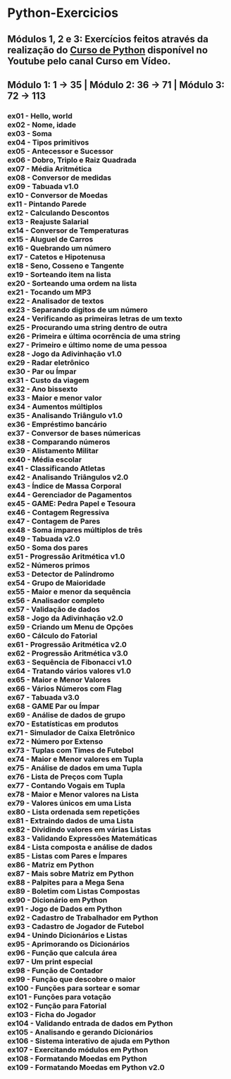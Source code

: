 <!DOCTYPE html>
<html lang="pt-BR"> 
<head> 
    <meta charset="UTF-8">
    <meta name="viewport" content="width=device-width, initial-scale=1.0">
    <meta http-equiv="X-UA-Compatible" content="ie=edge">
    
</head>

<body>
   
<h1> Python-Exercicios </h1>
<h2> Módulos 1, 2 e 3: Exercícios feitos através da realização do <a href="https://www.youtube.com/playlist?list=PLHz_AreHm4dlKP6QQCekuIPky1CiwmdI6" target="_blank">Curso de Python</a> disponível no Youtube pelo canal Curso em Vídeo. </h2>
<h2> Módulo 1: 1 → 35 | Módulo 2: 36 → 71 | Módulo 3: 72 → 113 </h2>

<h3>
ex01 - Hello, world <br/>
ex02 - Nome, idade <br/>
ex03 - Soma <br/>
ex04 - Tipos primitivos <br/>
ex05 - Antecessor e Sucessor<br/>
ex06 - Dobro, Triplo e Raiz Quadrada<br/>
ex07 - Média Aritmética<br/>
ex08 - Conversor de medidas<br/>
ex09 - Tabuada v1.0<br/>
ex10 - Conversor de Moedas<br/>
ex11 - Pintando Parede<br/>
ex12 - Calculando Descontos<br/>
ex13 - Reajuste Salarial<br/>
ex14 - Conversor de Temperaturas<br/>
ex15 - Aluguel de Carros<br/>
ex16 - Quebrando um número <br/>
ex17 - Catetos e Hipotenusa <br/>
ex18 - Seno, Cosseno e Tangente<br/>
ex19 - Sorteando item na lista <br/>
ex20 - Sorteando uma ordem na lista <br/>
ex21 - Tocando um MP3<br/>
ex22 - Analisador de textos<br/>
ex23 - Separando digitos de um número<br/>
ex24 - Verificando as primeiras letras de um texto<br/>
ex25 - Procurando uma string dentro de outra<br/>
ex26 - Primeira e última ocorrência de uma string<br/>
ex27 - Primeiro e último nome de uma pessoa<br/>
ex28 - Jogo da Adivinhação v1.0<br/>
ex29 - Radar eletrônico<br/>
ex30 - Par ou Ímpar<br/>
ex31 - Custo da viagem<br/>
ex32 - Ano bissexto<br/>
ex33 - Maior e menor valor<br/>
ex34 - Aumentos múltiplos<br/>
ex35 - Analisando Triângulo v1.0<br/>
ex36 - Empréstimo bancário<br/>
ex37 - Conversor de bases númericas<br/>
ex38 - Comparando números<br/>
ex39 - Alistamento Militar<br/>
ex40 - Média escolar<br/>
ex41 - Classificando Atletas<br/>
ex42 - Analisando Triângulos v2.0<br/>
ex43 - Índice de Massa Corporal<br/>
ex44 - Gerenciador de Pagamentos<br/>
ex45 - GAME: Pedra Papel e Tesoura<br/>
ex46 - Contagem Regressiva<br/>
ex47 - Contagem de Pares<br/>
ex48 - Soma ímpares múltiplos de três<br/>
ex49 - Tabuada v2.0<br/>
ex50 - Soma dos pares<br/>
ex51 - Progressão Aritmética v1.0<br/>
ex52 - Números primos<br/>
ex53 - Detector de Palíndromo<br/>
ex54 - Grupo de Maioridade<br/>
ex55 - Maior e menor da sequência<br/>
ex56 - Analisador completo<br/>
ex57 - Validação de dados<br/>
ex58 - Jogo da Adivinhação v2.0<br/>
ex59 - Criando um Menu de Opções<br/>
ex60 - Cálculo do Fatorial<br/>
ex61 - Progressão Aritmética v2.0<br/>
ex62 - Progressão Aritmética v3.0<br/>
ex63 - Sequência de Fibonacci v1.0<br/>
ex64 - Tratando vários valores v1.0<br/>
ex65 - Maior e Menor Valores<br/>
ex66 - Vários Números com Flag<br/>
ex67 - Tabuada v3.0<br/>
ex68 - GAME Par ou Ímpar<br/>
ex69 - Análise de dados de grupo<br/>
ex70 - Estatísticas em produtos<br/>
ex71 - Simulador de Caixa Eletrônico<br/>
ex72 - Número por Extenso<br/>
ex73 - Tuplas com Times de Futebol<br/>
ex74 - Maior e Menor valores em Tupla<br/>
ex75 - Análise de dados em uma Tupla<br/>
ex76 - Lista de Preços com Tupla<br/>
ex77 - Contando Vogais em Tupla<br/>
ex78 - Maior e Menor valores na Lista<br/>
ex79 - Valores únicos em uma Lista<br/>
ex80 - Lista ordenada sem repetições<br/>
ex81 - Extraindo dados de uma Lista<br/>
ex82 - Dividindo valores em várias Listas<br/>
ex83 - Validando Expressões Matemáticas<br/>
ex84 - Lista composta e análise de dados<br/>
ex85 - Listas com Pares e Ímpares<br/>
ex86 - Matriz em Python<br/>
ex87 - Mais sobre Matriz em Python<br/>
ex88 - Palpites para a Mega Sena<br/>
ex89 - Boletim com Listas Compostas<br/>
ex90 - Dicionário em Python<br/>
ex91 - Jogo de Dados em Python<br/>
ex92 - Cadastro de Trabalhador em Python<br/>
ex93 - Cadastro de Jogador de Futebol<br/>
ex94 - Unindo Dicionários e Listas<br/>
ex95 - Aprimorando os Dicionários<br/>
ex96 - Função que calcula área<br/>
ex97 - Um print especial<br/>
ex98 - Função de Contador<br/>
ex99 - Função que descobre o maior<br/>
ex100 - Funções para sortear e somar<br/>
ex101 - Funções para votação<br/>
ex102 - Função para Fatorial<br/>
ex103 - Ficha do Jogador<br/>
ex104 - Validando entrada de dados em Python<br/>
ex105 - Analisando e gerando Dicionários<br/>
ex106 - Sistema interativo de ajuda em Python<br/>
ex107 - Exercitando módulos em Python<br/>
ex108 - Formatando Moedas em Python<br/>
ex109 - Formatando Moedas em Python v2.0<br/>

</h3>

</body>
</html>
